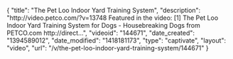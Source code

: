 {
    "title": "The Pet Loo Indoor Yard Training System",
    "description": "http:\/\/video.petco.com\/?v=13748 Featured in the video: [1] The Pet Loo Indoor Yard Training System for Dogs - Housebreaking Dogs from PETCO.com http:\/\/direct...",
    "videoid": "144671",
    "date_created": "1394589012",
    "date_modified": "1418181173",
    "type": "captivate",
    "layout": "video",
    "url": "\/v\/the-pet-loo-indoor-yard-training-system\/144671"
}